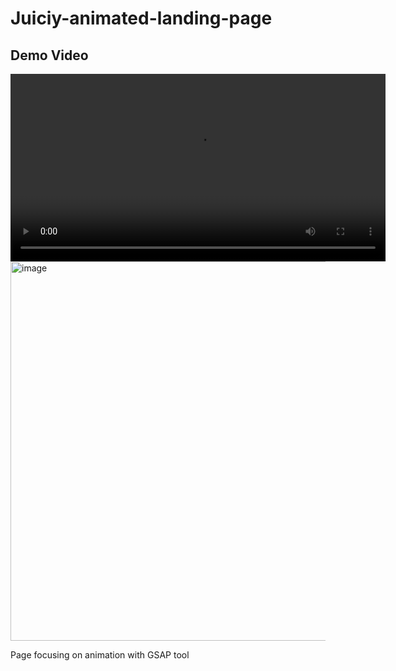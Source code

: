 # Juiciy-animated-landing-page
## Demo Video
<video src="img/demo.mp4" controls width="600"></video>
<img width="1353" height="607" alt="image" src="https://github.com/user-attachments/assets/05e4cf30-2e34-47f6-bf30-06cccb9833c8" />


Page focusing on animation with GSAP tool 
